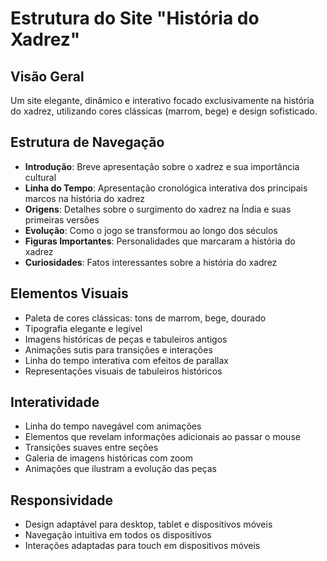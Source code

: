 # Estrutura do Site "História do Xadrez"

## Visão Geral
Um site elegante, dinâmico e interativo focado exclusivamente na história do xadrez, utilizando cores clássicas (marrom, bege) e design sofisticado.

## Estrutura de Navegação
- **Introdução**: Breve apresentação sobre o xadrez e sua importância cultural
- **Linha do Tempo**: Apresentação cronológica interativa dos principais marcos na história do xadrez
- **Origens**: Detalhes sobre o surgimento do xadrez na Índia e suas primeiras versões
- **Evolução**: Como o jogo se transformou ao longo dos séculos
- **Figuras Importantes**: Personalidades que marcaram a história do xadrez
- **Curiosidades**: Fatos interessantes sobre a história do xadrez

## Elementos Visuais
- Paleta de cores clássicas: tons de marrom, bege, dourado
- Tipografia elegante e legível
- Imagens históricas de peças e tabuleiros antigos
- Animações sutis para transições e interações
- Linha do tempo interativa com efeitos de parallax
- Representações visuais de tabuleiros históricos

## Interatividade
- Linha do tempo navegável com animações
- Elementos que revelam informações adicionais ao passar o mouse
- Transições suaves entre seções
- Galeria de imagens históricas com zoom
- Animações que ilustram a evolução das peças

## Responsividade
- Design adaptável para desktop, tablet e dispositivos móveis
- Navegação intuitiva em todos os dispositivos
- Interações adaptadas para touch em dispositivos móveis
